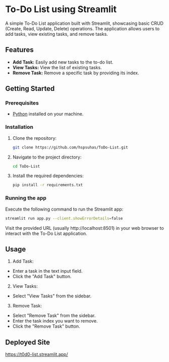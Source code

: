 # To-Do List using Streamlit

A simple To-Do List application built with Streamlit, showcasing basic CRUD (Create, Read, Update, Delete) operations. The application allows users to add tasks, view existing tasks, and remove tasks.

## Features

- **Add Task:** Easily add new tasks to the to-do list.
- **View Tasks:** View the list of existing tasks.
- **Remove Task:** Remove a specific task by providing its index.

## Getting Started

### Prerequisites

- [Python](https://www.python.org/downloads/) installed on your machine.

### Installation

1. Clone the repository:

   ```bash
   git clone https://github.com/hspsuhas/ToDo-List.git
   ```
2. Navigate to the project directory:

   ```bash
   cd ToDo-List

   ```   

3. Install the required dependencies:

   ```bash
   pip install -r requirements.txt
   ```   

### Running the app

Execute the following command to run the Streamlit app:

   ```bash
   streamlit run app.py --client.showErrorDetails=false
   ```   

Visit the provided URL (usually http://localhost:8501) in your web browser to interact with the To-Do List application.

## Usage

1. Add Task:

- Enter a task in the text input field.
- Click the "Add Task" button.

2. View Tasks:

- Select "View Tasks" from the sidebar.

3. Remove Task:

- Select "Remove Task" from the sidebar.
- Enter the task index you want to remove.
- Click the "Remove Task" button.

## Deployed Site

https://t0d0-list.streamlit.app/